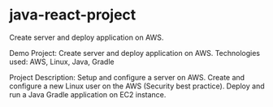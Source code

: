 # java-react-project
Create server and deploy application on AWS.

Demo Project:
Create server and deploy application on AWS.
Technologies used:
AWS, Linux, Java, Gradle

Project Description:
Setup and configure a server on AWS.
Create and configure a new Linux user on the AWS (Security best practice).
Deploy and run a Java Gradle application on EC2 instance.
